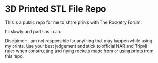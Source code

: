 # 3D Printed STL File Repo
This is a public repo for me to share prints with The Rocketry Forum. 

I'll slowly add parts as I can.

Disclaimer: I am not responsible for anything that may happen while using my prints. Use your best judgement and stick to official NAR and Tripoli rules when constructing and flying rockets made from or using prints from this repo.
